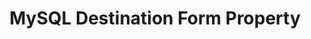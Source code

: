 ---
# -------------------------- #
#     USING THIS TEMPLATE    #
# -------------------------- #

## NEED HELP USING THIS TEMPLATE? SEE:
## https://docs-about-stitch-docs.netlify.com/reference/connect-templates/destination-form-property/
## FOR INSTRUCTIONS & REFERENCE INFO

## PLEASE REMOVE COMMENTS WHEN FINISHED



# -------------------------- #
#        CONTENT TYPE        #
# -------------------------- #

product-type: "connect"
content-type: "api-form"
form-type: "destination"
key: "destination-form-properties-mysql-object"


# -------------------------- #
#        OBJECT INFO         #
# -------------------------- #

title: "MySQL Destination Form Property"
api-type: "mysql"
display-name: "MySQL"

docs-name: "mysql"
db-type: "mysql"

property-description: ""
## Used to create a description for the object that doesn't adhere to the standard in _developers/connect/api/documentation/api-form-properties.html
## See the Heap object for an example

description: ""


# -------------------------- #
#      OBJECT ATTRIBUTES     #
# -------------------------- #

uses-common-fields: false
## See these fields in _data/connect/common/destination-forms.yml > all-destinations

object-attributes:
  - name: "host"
    required: true
    internal: false
    type: "string"
    description: "The IP address or hostname of the database server."
    value: |
      "<HOST_ADDRESS>"

  - name: "password"
    required: true
    internal: false
    type: "string"
    description: "The password for the user connecting to the database server. **Note**: This property will never be returned by the API, but it can be submitted when creating or modifying a connection."
    value: |
      "<PASSWORD>"

  - name: "port"
    required: true
    internal: false
    type: "string"
    description: "The port of the database server. The default is `{{ port }}`."
    value: |
      "{{ port }}"

  - name: "username"
    required: true
    internal: false
    type: "string"
    description: "The username of the database user."
    value: |
      "<USERNAME>"
---
